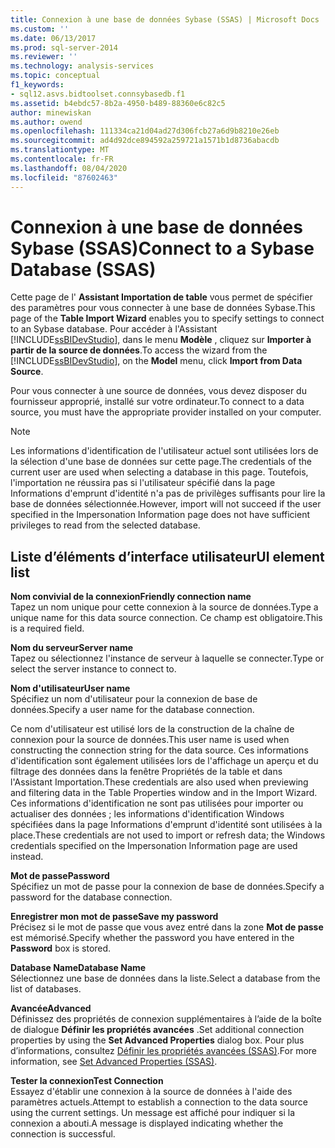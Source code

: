 ```yaml
---
title: Connexion à une base de données Sybase (SSAS) | Microsoft Docs
ms.custom: ''
ms.date: 06/13/2017
ms.prod: sql-server-2014
ms.reviewer: ''
ms.technology: analysis-services
ms.topic: conceptual
f1_keywords:
- sql12.asvs.bidtoolset.connsybasedb.f1
ms.assetid: b4ebdc57-8b2a-4950-b489-88360e6c82c5
author: minewiskan
ms.author: owend
ms.openlocfilehash: 111334ca21d04ad27d306fcb27a6d9b8210e26eb
ms.sourcegitcommit: ad4d92dce894592a259721a1571b1d8736abacdb
ms.translationtype: MT
ms.contentlocale: fr-FR
ms.lasthandoff: 08/04/2020
ms.locfileid: "87602463"
---
```

# <a name="connect-to-a-sybase-database-ssas"></a><span data-ttu-id="407ac-102">Connexion à une base de données Sybase (SSAS)</span><span class="sxs-lookup"><span data-stu-id="407ac-102">Connect to a Sybase Database (SSAS)</span></span>
  <span data-ttu-id="407ac-103">Cette page de l' **Assistant Importation de table** vous permet de spécifier des paramètres pour vous connecter à une base de données Sybase.</span><span class="sxs-lookup"><span data-stu-id="407ac-103">This page of the **Table Import Wizard** enables you to specify settings to connect to an Sybase database.</span></span> <span data-ttu-id="407ac-104">Pour accéder à l'Assistant [!INCLUDE[ssBIDevStudio](../includes/ssbidevstudio-md.md)], dans le menu **Modèle** , cliquez sur **Importer à partir de la source de données**.</span><span class="sxs-lookup"><span data-stu-id="407ac-104">To access the wizard from the [!INCLUDE[ssBIDevStudio](../includes/ssbidevstudio-md.md)], on the **Model** menu, click **Import from Data Source**.</span></span>  
  
 <span data-ttu-id="407ac-105">Pour vous connecter à une source de données, vous devez disposer du fournisseur approprié, installé sur votre ordinateur.</span><span class="sxs-lookup"><span data-stu-id="407ac-105">To connect to a data source, you must have the appropriate provider installed on your computer.</span></span>  
  
> [!NOTE]  
>  <span data-ttu-id="407ac-106">Les informations d'identification de l'utilisateur actuel sont utilisées lors de la sélection d'une base de données sur cette page.</span><span class="sxs-lookup"><span data-stu-id="407ac-106">The credentials of the current user are used when selecting a database in this page.</span></span> <span data-ttu-id="407ac-107">Toutefois, l'importation ne réussira pas si l'utilisateur spécifié dans la page Informations d'emprunt d'identité n'a pas de privilèges suffisants pour lire la base de données sélectionnée.</span><span class="sxs-lookup"><span data-stu-id="407ac-107">However, import will not succeed if the user specified in the Impersonation Information page does not have sufficient privileges to read from the selected database.</span></span>  
  
## <a name="ui-element-list"></a><span data-ttu-id="407ac-108">Liste d’éléments d’interface utilisateur</span><span class="sxs-lookup"><span data-stu-id="407ac-108">UI element list</span></span>  
 <span data-ttu-id="407ac-109">**Nom convivial de la connexion**</span><span class="sxs-lookup"><span data-stu-id="407ac-109">**Friendly connection name**</span></span>  
 <span data-ttu-id="407ac-110">Tapez un nom unique pour cette connexion à la source de données.</span><span class="sxs-lookup"><span data-stu-id="407ac-110">Type a unique name for this data source connection.</span></span> <span data-ttu-id="407ac-111">Ce champ est obligatoire.</span><span class="sxs-lookup"><span data-stu-id="407ac-111">This is a required field.</span></span>  
  
 <span data-ttu-id="407ac-112">**Nom du serveur**</span><span class="sxs-lookup"><span data-stu-id="407ac-112">**Server name**</span></span>  
 <span data-ttu-id="407ac-113">Tapez ou sélectionnez l'instance de serveur à laquelle se connecter.</span><span class="sxs-lookup"><span data-stu-id="407ac-113">Type or select the server instance to connect to.</span></span>  
  
 <span data-ttu-id="407ac-114">**Nom d'utilisateur**</span><span class="sxs-lookup"><span data-stu-id="407ac-114">**User name**</span></span>  
 <span data-ttu-id="407ac-115">Spécifiez un nom d'utilisateur pour la connexion de base de données.</span><span class="sxs-lookup"><span data-stu-id="407ac-115">Specify a user name for the database connection.</span></span>  
  
 <span data-ttu-id="407ac-116">Ce nom d'utilisateur est utilisé lors de la construction de la chaîne de connexion pour la source de données.</span><span class="sxs-lookup"><span data-stu-id="407ac-116">This user name is used when constructing the connection string for the data source.</span></span> <span data-ttu-id="407ac-117">Ces informations d'identification sont également utilisées lors de l'affichage un aperçu et du filtrage des données dans la fenêtre Propriétés de la table et dans l'Assistant Importation.</span><span class="sxs-lookup"><span data-stu-id="407ac-117">These credentials are also used when previewing and filtering data in the Table Properties window and in the Import Wizard.</span></span> <span data-ttu-id="407ac-118">Ces informations d'identification ne sont pas utilisées pour importer ou actualiser des données ; les informations d'identification Windows spécifiées dans la page Informations d'emprunt d'identité sont utilisées à la place.</span><span class="sxs-lookup"><span data-stu-id="407ac-118">These credentials are not used to import or refresh data; the Windows credentials specified on the Impersonation Information page are used instead.</span></span>  
  
 <span data-ttu-id="407ac-119">**Mot de passe**</span><span class="sxs-lookup"><span data-stu-id="407ac-119">**Password**</span></span>  
 <span data-ttu-id="407ac-120">Spécifiez un mot de passe pour la connexion de base de données.</span><span class="sxs-lookup"><span data-stu-id="407ac-120">Specify a password for the database connection.</span></span>  
  
 <span data-ttu-id="407ac-121">**Enregistrer mon mot de passe**</span><span class="sxs-lookup"><span data-stu-id="407ac-121">**Save my password**</span></span>  
 <span data-ttu-id="407ac-122">Précisez si le mot de passe que vous avez entré dans la zone **Mot de passe** est mémorisé.</span><span class="sxs-lookup"><span data-stu-id="407ac-122">Specify whether the password you have entered in the **Password** box is stored.</span></span>  
  
 <span data-ttu-id="407ac-123">**Database Name**</span><span class="sxs-lookup"><span data-stu-id="407ac-123">**Database Name**</span></span>  
 <span data-ttu-id="407ac-124">Sélectionnez une base de données dans la liste.</span><span class="sxs-lookup"><span data-stu-id="407ac-124">Select a database from the list of databases.</span></span>  
  
 <span data-ttu-id="407ac-125">**Avancée**</span><span class="sxs-lookup"><span data-stu-id="407ac-125">**Advanced**</span></span>  
 <span data-ttu-id="407ac-126">Définissez des propriétés de connexion supplémentaires à l’aide de la boîte de dialogue **Définir les propriétés avancées** .</span><span class="sxs-lookup"><span data-stu-id="407ac-126">Set additional connection properties by using the **Set Advanced Properties** dialog box.</span></span> <span data-ttu-id="407ac-127">Pour plus d’informations, consultez [Définir les propriétés avancées &#40;SSAS&#41;](set-advanced-properties-ssas.md).</span><span class="sxs-lookup"><span data-stu-id="407ac-127">For more information, see [Set Advanced Properties &#40;SSAS&#41;](set-advanced-properties-ssas.md).</span></span>  
  
 <span data-ttu-id="407ac-128">**Tester la connexion**</span><span class="sxs-lookup"><span data-stu-id="407ac-128">**Test Connection**</span></span>  
 <span data-ttu-id="407ac-129">Essayez d'établir une connexion à la source de données à l'aide des paramètres actuels.</span><span class="sxs-lookup"><span data-stu-id="407ac-129">Attempt to establish a connection to the data source using the current settings.</span></span> <span data-ttu-id="407ac-130">Un message est affiché pour indiquer si la connexion a abouti.</span><span class="sxs-lookup"><span data-stu-id="407ac-130">A message is displayed indicating whether the connection is successful.</span></span>  
  
  
